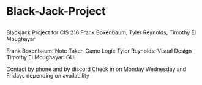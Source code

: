 # Black-Jack-Project
##
Blackjack Project for CIS 216
Frank Boxenbaum, Tyler Reynolds, Timothy El Moughayar

Frank Boxenbaum: Note Taker, Game Logic
Tyler Reynolds: Visual Design
Timothy El Moughayar: GUI

Contact by phone and by discord
Check in on Monday Wednesday and Fridays depending on availability

